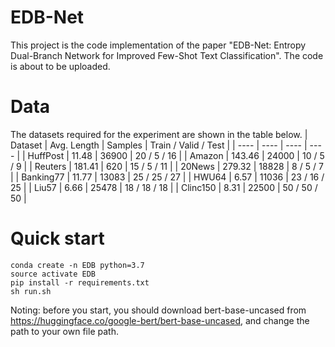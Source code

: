 # EDB-Net
This project is the code implementation of the paper "EDB-Net: Entropy Dual-Branch Network for Improved Few-Shot Text Classification".
The code is about to be uploaded.
# Data
The datasets required for the experiment are shown in the table below. 
| Dataset | Avg. Length | Samples | Train / Valid / Test |
| ---- | ---- | ---- | ---- |
| HuffPost | 11.48 | 36900 | 20 / 5 / 16 |
| Amazon | 143.46 | 24000 | 10 / 5 / 9 |
| Reuters | 181.41 | 620 | 15 / 5 / 11 |
| 20News | 279.32 | 18828 | 8 / 5 / 7 |
| Banking77 | 11.77 | 13083 | 25 / 25 / 27 |
| HWU64 | 6.57 | 11036 | 23 / 16 / 25 |
| Liu57 | 6.66 | 25478 | 18 / 18 / 18 |
| Clinc150 | 8.31 | 22500 | 50 / 50 / 50 |
# Quick start
```key
conda create -n EDB python=3.7
source activate EDB
pip install -r requirements.txt
sh run.sh
``` 
Noting: before you start, you should download bert-base-uncased from https://huggingface.co/google-bert/bert-base-uncased, and change the path to your own file path.

